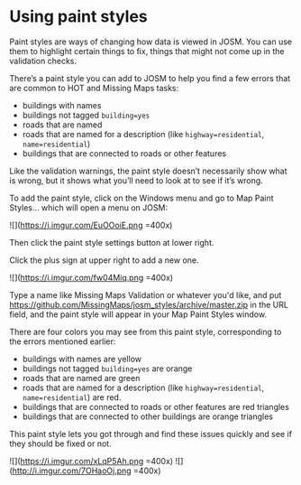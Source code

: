 # Using paint styles

Paint styles are ways of changing how data is viewed in JOSM. You can use them to highlight certain things to fix, things that might not come up in the validation checks. 

There’s a paint style you can add to JOSM to help you find a few errors that are common to HOT and Missing Maps tasks:
 - buildings with names
 - buildings not tagged ``building=yes``
 - roads that are named
 - roads that are named for a description (like ``highway=residential``, ``name=residential``) 
 - buildings that are connected to roads or other features


Like the validation warnings, the paint style doesn’t necessarily show what is wrong, but it shows what you’ll need to look at to see if it’s wrong.

To add the paint style, click on the Windows menu and go to Map Paint Styles… which will open a menu on JOSM:

![](https://i.imgur.com/EuOOoiE.png =400x)

Then click the paint style settings button at lower right.

Click the plus sign at upper right to add a new one. 

![](https://i.imgur.com/fw04Miq.png =400x)

Type a name like Missing Maps Validation or whatever you'd like, and put https://github.com/MissingMaps/josm_styles/archive/master.zip in the URL field, and the paint style will appear in your Map Paint Styles window. 

There are four colors you may see from this paint style, corresponding to the errors mentioned earlier: 
 - buildings with names are yellow
 - buildings not tagged ``building=yes`` are orange
 - roads that are named are green
 - roads that are named for a description (like ``highway=residential``, ``name=residential``) are red.
 - buildings that are connected to roads or other features are red triangles
 - buildings that are connected to other buildings are orange triangles

This paint style lets you got through and find these issues quickly and see if they should be fixed or not.

![](https://i.imgur.com/xLqP5Ah.png =400x)
![](http://i.imgur.com/7OHaoOj.png =400x)
